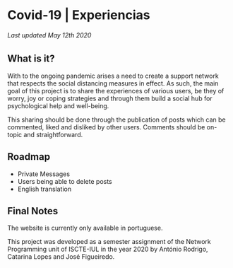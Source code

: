 # Covid-19 | Experiencias
###### Last updated May 12th 2020

## What is it?

With to the ongoing pandemic arises a need to create a support network that respects the social distancing measures in effect. As such, the main goal of this project is to share the experiences of various users, be they of worry, joy or coping strategies and through them build a social hub for psychological help and well-being. 

This sharing should be done through the publication of posts which can be commented, liked and disliked by other users. Comments should be on-topic and straightforward.

## Roadmap

* Private Messages
* Users being able to delete posts
* English translation

## Final Notes

The website is currently only available in portuguese.

This project was developed as a semester assignment of the Network Programming unit of ISCTE-IUL in the year 2020 by António Rodrigo, Catarina Lopes and José Figueiredo.
